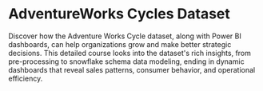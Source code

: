 # AdventureWorks Cycles Dataset

Discover how the Adventure Works Cycle dataset, along with Power BI dashboards, can help organizations grow and make better strategic decisions. This detailed course looks into the dataset's rich insights, from pre-processing to snowflake schema data modeling, ending in dynamic dashboards that reveal sales patterns, consumer behavior, and operational efficiency.
